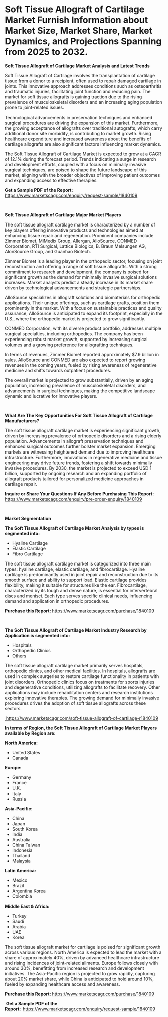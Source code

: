 <p><h1>Soft Tissue Allograft of Cartilage Market Furnish Information about Market Size, Market Share, Market Dynamics, and Projections Spanning from 2025 to 2032.</h1></p><p><strong>Soft Tissue Allograft of Cartilage Market Analysis and Latest Trends</strong></p>
<p><p>Soft Tissue Allograft of Cartilage involves the transplantation of cartilage tissue from a donor to a recipient, often used to repair damaged cartilage in joints. This innovative approach addresses conditions such as osteoarthritis and traumatic injuries, facilitating joint function and reducing pain. The market for soft tissue allografts is gaining traction due to the rising prevalence of musculoskeletal disorders and an increasing aging population prone to joint-related issues. </p><p>Technological advancements in preservation techniques and enhanced surgical procedures are driving the expansion of this market. Furthermore, the growing acceptance of allografts over traditional autografts, which carry additional donor site morbidity, is contributing to market growth. Rising healthcare expenditure and increased awareness about the benefits of cartilage allografts are also significant factors influencing market dynamics.</p><p>The Soft Tissue Allograft of Cartilage Market is expected to grow at a CAGR of 12.1% during the forecast period. Trends indicating a surge in research and development efforts, coupled with a focus on minimally invasive surgical techniques, are poised to shape the future landscape of this market, aligning with the broader objectives of improving patient outcomes and expanding access to effective therapies.</p></p>
<p><strong>Get a Sample PDF of the Report:&nbsp;</strong> <a href="https://www.marketscagr.com/enquiry/request-sample/1840109?utm_campaign=2940&utm_medium=2&utm_source=Github&utm_content=ia&utm_term=19042025&utm_id=soft-tissue-allograft-of-cartilage">https://www.marketscagr.com/enquiry/request-sample/1840109</a></p>
<p>&nbsp;</p>
<p><strong>Soft Tissue Allograft of Cartilage Major Market Players</strong></p>
<p><p>The soft tissue allograft cartilage market is characterized by a number of key players offering innovative products and technologies aimed at enhancing tissue repair and regeneration. Prominent companies include Zimmer Biomet, MiMedix Group, Allergan, AlloSource, CONMED Corporation, RTI Surgical, Lattice Biologics, B. Braun Melsungen AG, AlonSource Group, and Guanhao Biotech.</p><p>Zimmer Biomet is a leading player in the orthopedic sector, focusing on joint reconstruction and offering a range of soft tissue allografts. With a strong commitment to research and development, the company is poised for significant growth as the demand for minimally invasive surgical solutions increases. Market analysts predict a steady increase in its market share driven by technological advancements and strategic partnerships.</p><p>AlloSource specializes in allograft solutions and biomaterials for orthopedic applications. Their unique offerings, such as cartilage grafts, position them prominently in the market. With a focus on sustainable practices and quality assurance, AlloSource is anticipated to expand its footprint, especially in the U.S., where the orthopedic market is projected to grow significantly.</p><p>CONMED Corporation, with its diverse product portfolio, addresses multiple surgical specialties, including orthopedics. The company has been experiencing robust market growth, supported by increasing surgical volumes and a growing preference for allografting techniques. </p><p>In terms of revenues, Zimmer Biomet reported approximately $7.9 billion in sales. AlloSource and CONMED are also expected to report growing revenues in the coming years, fueled by rising awareness of regenerative medicine and shifts towards outpatient procedures.</p><p>The overall market is projected to grow substantially, driven by an aging population, increasing prevalence of musculoskeletal disorders, and advancements in surgical techniques, making the competitive landscape dynamic and lucrative for innovative players.</p></p>
<p>&nbsp;</p>
<p><strong>What Are The Key Opportunities For Soft Tissue Allograft of Cartilage Manufacturers?</strong></p>
<p><p>The soft tissue allograft cartilage market is experiencing significant growth, driven by increasing prevalence of orthopedic disorders and a rising elderly population. Advancements in allograft preservation techniques and enhanced surgical outcomes further bolster market expansion. Emerging markets are witnessing heightened demand due to improving healthcare infrastructure. Furthermore, innovations in regenerative medicine and tissue engineering may drive future trends, fostering a shift towards minimally invasive procedures. By 2030, the market is projected to exceed USD 1 billion, supported by ongoing research and an expanding portfolio of allograft products tailored for personalized medicine approaches in cartilage repair.</p></p>
<p><strong>Inquire or Share Your Questions If Any Before Purchasing This Report:</strong> <a href="https://www.marketscagr.com/enquiry/pre-order-enquiry/1840109?utm_campaign=2940&utm_medium=2&utm_source=Github&utm_content=ia&utm_term=19042025&utm_id=soft-tissue-allograft-of-cartilage">https://www.marketscagr.com/enquiry/pre-order-enquiry/1840109</a></p>
<p>&nbsp;</p>
<p><strong>Market Segmentation</strong></p>
<p><strong>The Soft Tissue Allograft of Cartilage Market Analysis by types is segmented into:</strong></p>
<p><ul><li>Hyaline Cartilage</li><li>Elastic Cartilage</li><li>Fibro Cartilage</li></ul></p>
<p><p>The soft tissue allograft cartilage market is categorized into three main types: hyaline cartilage, elastic cartilage, and fibrocartilage. Hyaline cartilage is predominantly used in joint repair and reconstruction due to its smooth surface and ability to support load. Elastic cartilage provides flexibility, making it suitable for structures like the ear. Fibrocartilage, characterized by its tough and dense nature, is essential for intervertebral discs and menisci. Each type serves specific clinical needs, influencing demand and application in orthopedic procedures.</p></p>
<p><strong>Purchase this Report:&nbsp;</strong><a href="https://www.marketscagr.com/purchase/1840109?utm_campaign=2940&utm_medium=2&utm_source=Github&utm_content=ia&utm_term=19042025&utm_id=soft-tissue-allograft-of-cartilage">https://www.marketscagr.com/purchase/1840109</a></p>
<p>&nbsp;</p>
<p><strong>The Soft Tissue Allograft of Cartilage Market Industry Research by Application is segmented into:</strong></p>
<p><ul><li>Hospitals</li><li>Orthopedic Clinics</li><li>Others</li></ul></p>
<p><p>The soft tissue allograft cartilage market primarily serves hospitals, orthopedic clinics, and other medical facilities. In hospitals, allografts are used in complex surgeries to restore cartilage functionality in patients with joint disorders. Orthopedic clinics focus on treatments for sports injuries and degenerative conditions, utilizing allografts to facilitate recovery. Other applications may include rehabilitation centers and research institutions exploring innovative therapies. The growing demand for minimally invasive procedures drives the adoption of soft tissue allografts across these sectors.</p></p>
<p><a href="https://www.marketscagr.com/soft-tissue-allograft-of-cartilage-r1840109?utm_campaign=2940&utm_medium=2&utm_source=Github&utm_content=ia&utm_term=19042025&utm_id=soft-tissue-allograft-of-cartilage">&nbsp;https://www.marketscagr.com/soft-tissue-allograft-of-cartilage-r1840109</a></p>
<p><strong>In terms of Region, the Soft Tissue Allograft of Cartilage Market Players available by Region are:</strong></p>
<p>
    <p> <strong> North America: </strong>
        <ul>
            <li>United States</li>
            <li>Canada</li>
        </ul>
        </p> 
    <p> <strong> Europe: </strong>
        <ul>
            <li>Germany</li>
            <li>France</li>
            <li>U.K.</li>
            <li>Italy</li>
            <li>Russia</li>
        </ul>
        </p> 
    <p> <strong> Asia-Pacific: </strong>
        <ul>
            <li>China</li>
            <li>Japan</li>
            <li>South Korea</li>
            <li>India</li>
            <li>Australia</li>
            <li>China Taiwan</li>
            <li>Indonesia</li>
            <li>Thailand</li>
            <li>Malaysia</li>
        </ul>
        </p> 
    <p> <strong> Latin America: </strong>
        <ul>
            <li>Mexico</li>
            <li>Brazil</li>
            <li>Argentina Korea</li>
            <li>Colombia</li>
        </ul>
        </p> 
    <p> <strong> Middle East & Africa: </strong>
        <ul>
            <li>Turkey</li>
            <li>Saudi</li>
            <li>Arabia</li>
            <li>UAE</li>
            <li>Korea</li>
        </ul>
    </p>
    </p>
<p><p>The soft tissue allograft market for cartilage is poised for significant growth across various regions. North America is expected to lead the market with a share of approximately 40%, driven by advanced healthcare infrastructure and rising incidences of joint-related ailments. Europe follows closely with around 30%, benefitting from increased research and development initiatives. The Asia-Pacific region is projected to grow rapidly, capturing about 20% market share, while China is anticipated to hold around 10%, fueled by expanding healthcare access and awareness.</p></p>
<p><strong>Purchase this Report: </strong><a href="https://www.marketscagr.com/purchase/1840109?utm_campaign=2940&utm_medium=2&utm_source=Github&utm_content=ia&utm_term=19042025&utm_id=soft-tissue-allograft-of-cartilage">https://www.marketscagr.com/purchase/1840109</a></p>
<p>&nbsp;<strong>Get a Sample PDF of the Report:&nbsp;&nbsp;</strong><a href="https://www.marketscagr.com/enquiry/request-sample/1840109?utm_campaign=2940&utm_medium=2&utm_source=Github&utm_content=ia&utm_term=19042025&utm_id=soft-tissue-allograft-of-cartilage">https://www.marketscagr.com/enquiry/request-sample/1840109</a></p>
<p><strong></strong></p>
<p><p></p><p></p><p></p></p>